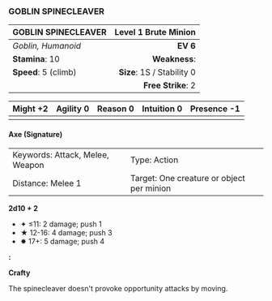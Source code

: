 ### GOBLIN SPINECLEAVER

| GOBLIN SPINECLEAVER  |   **Level 1 Brute Minion** |
| :------------------- | -------------------------: |
| *Goblin, Humanoid*   |                   **EV 6** |
| **Stamina**: 10      |              **Weakness**: |
| **Speed**: 5 (climb) | **Size**: 1S / Stability 0 |
|                      |         **Free Strike**: 2 |

| **Might** +2 | **Agility** 0 | **Reason** 0 | **Intuition** 0 | **Presence** -1 |
| ------------ | ------------- | ------------ | --------------- | --------------- |
|              |               |              |                 |                 |

#### Axe (Signature)

|                                 |                                           |
| :------------------------------ | :---------------------------------------- |
| Keywords: Attack, Melee, Weapon | Type: Action                              |
| Distance: Melee 1               | Target: One creature or object per minion |

**2d10 + 2**

- ✦ ≤11: 2 damage; push 1
- ★ 12-16: 4 damage; push 3
- ✸ 17+: 5 damage; push 4

**:**

**Crafty**

The spinecleaver doesn't provoke opportunity attacks by moving.
